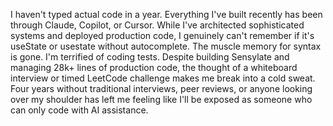 I haven't typed actual code in a year. Everything I've built recently has been through Claude, Copilot, or Cursor. While I've architected sophisticated systems and deployed production code, I genuinely can't remember if it's useState or usestate without autocomplete. The muscle memory for syntax is gone.
I'm terrified of coding tests. Despite building Sensylate and managing 28k+ lines of production code, the thought of a whiteboard interview or timed LeetCode challenge makes me break into a cold sweat. Four years without traditional interviews, peer reviews, or anyone looking over my shoulder has left me feeling like I'll be exposed as someone who can only code with AI assistance.